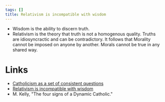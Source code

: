 ```yaml
---
tags: []
title: Relativism is incompatible with wisdom
---
```


- Wisdom is the ability to discern truth.
- Relativism is the theory that truth is not a homogenous quality. Truths are idiosyncractic and can be contradictory.
  It follows that Morality cannot be imposed on anyone by another. Morals cannot be true in any shared way.

# Links
- [Catholicism as a set of consistent questions](20200413143422.md)
- [Relativism is incompatible with wisdom](20200411163509.md)
- M. Kelly, "The four signs of a Dynamic Catholic."
